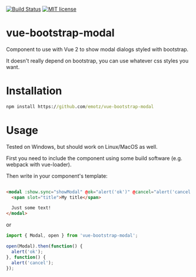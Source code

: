 [![Build Status](https://travis-ci.org/emotz/vue-bootstrap-modal.svg?branch=master)](https://travis-ci.org/emotz/vue-bootstrap-modal.svg?branch=master)
[![MIT license](http://img.shields.io/badge/license-MIT-brightgreen.svg)](http://opensource.org/licenses/MIT)

# vue-bootstrap-modal

Component to use with Vue 2 to show modal dialogs styled with bootstrap.

It doesn't really depend on bootstrap, you can use whatever css styles you want.

# Installation

```bat
npm install https://github.com/emotz/vue-bootstrap-modal
```

# Usage

Tested on Windows, but should work on Linux/MacOS as well.

First you need to include the component using some build software (e.g. webpack with vue-loader).

Then write in your component's template:

```html

<modal :show.sync="showModal" @ok="alert('ok')" @cancel="alert('cancel')">
  <span slot="title">My title</span>

  Just some text!
</modal>

```

or

```js
import { Modal, open } from 'vue-bootstrap-modal';

open(Modal).then(function() {
  alert('ok');
}, function() {
  alert('cancel');
});
```
